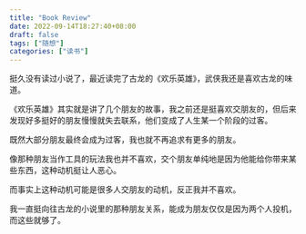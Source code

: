 ```yaml
---
title: "Book Review"
date: 2022-09-14T18:27:40+08:00
draft: false
tags: ["随想"]
categories: ["读书"]
---
```


挺久没有读过小说了，最近读完了古龙的《欢乐英雄》，武侠我还是喜欢古龙的味道。

《欢乐英雄》其实就是讲了几个朋友的故事，我之前还是挺喜欢交朋友的，但后来发现好多挺好的朋友慢慢就失去联系，他们变成了人生某一个阶段的过客。

既然大部分朋友最终会成为过客，我也就不再追求有更多的朋友。

像那种朋友当作工具的玩法我也并不喜欢，交个朋友单纯地是因为他能给你带来某些东西，这种动机挺让人恶心。

而事实上这种动机可能是很多人交朋友的动机，反正我并不喜欢。

我一直挺向往古龙的小说里的那种朋友关系，能成为朋友仅仅是因为两个人投机，而这些就够了。

